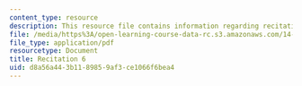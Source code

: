 ```yaml
---
content_type: resource
description: This resource file contains information regarding recitation 6.
file: /media/https%3A/open-learning-course-data-rc.s3.amazonaws.com/14-384-time-series-analysis-fall-2013/d8a56a443b1189859af3ce1066f6bea4_MIT14_384F13_rec6.pdf
file_type: application/pdf
resourcetype: Document
title: Recitation 6
uid: d8a56a44-3b11-8985-9af3-ce1066f6bea4
---
```

